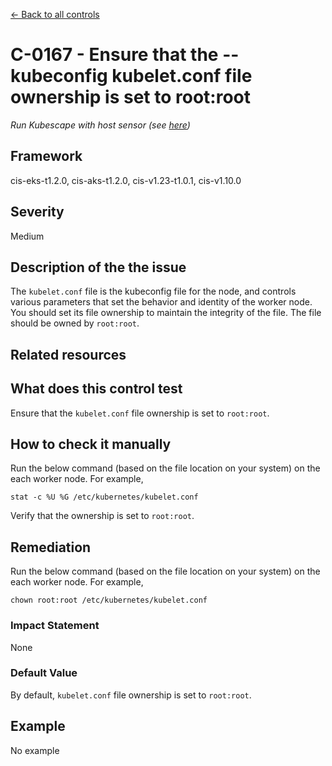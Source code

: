 [← Back to all controls](index.md)


# C-0167 - Ensure that the --kubeconfig kubelet.conf file ownership is set to root:root

_Run Kubescape with host sensor (see [here](../../components/host-sensor))_

## Framework

cis-eks-t1.2.0, cis-aks-t1.2.0, cis-v1.23-t1.0.1, cis-v1.10.0

## Severity

Medium

## Description of the the issue

The `kubelet.conf` file is the kubeconfig file for the node, and controls various parameters that set the behavior and identity of the worker node. You should set its file ownership to maintain the integrity of the file. The file should be owned by `root:root`.

## Related resources

## What does this control test

Ensure that the `kubelet.conf` file ownership is set to `root:root`.

## How to check it manually

Run the below command (based on the file location on your system) on the each worker node. For example,

```
stat -c %U %G /etc/kubernetes/kubelet.conf

```

 Verify that the ownership is set to `root:root`.

## Remediation

Run the below command (based on the file location on your system) on the each worker node. For example,

```
chown root:root /etc/kubernetes/kubelet.conf

```

### Impact Statement

None

### Default Value

By default, `kubelet.conf` file ownership is set to `root:root`.

## Example

No example
